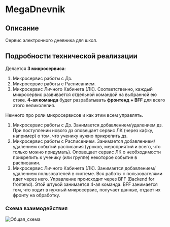 # MegaDnevnik
## Описание
Сервис электронного дневника для школ.
## Подробности технической реализации
Делается **3 микросервиса**:
1. Микросервис работы с Дз.
2. Микросервис работы с Расписанием.
3. Микросервис Личного Кабинета (ЛК). 
Соответственно, каждый микросервис развивается отдельной командой на выбранной ею стэке. **4-ая команда** будет разрабатывать **фронтенд + BFF** для всего этого великолепия.

Немного про роли микросервисов и как этим всем управлять.
1. Микросервис работы с Дз. Занимается добавлением/удалением дз. При поступлении нового дз оповещает сервис ЛК (через кафку, например) о том, что ученику нужно прикрепить дз.
2. Микросервис работы с Расписением. Занимается добавлением/удалением событий расписания (уроков, мероприятий и всего, что только можно придумать). Оповещает сервис ЛК о необходимости прикрепить к ученику (или группе) некоторое событие в расписании.
3. Микросервис Личного Кабинета (ЛК). Занимается добавлением/удалением пользователей в системе. Вся работы с пользователями идет через него.
Управление происходит через BFF (Backend for frontend). Этой штукой занимается 4-ая команда. BFF занимается тем, что ходит в нужный микросервис, получает данные, отдает их фронту на обработку.
### Схема взаимодействия
![Общая_схема](https://github.com/user-attachments/assets/2fe453b6-14af-4a96-bc03-3637efb72aa0)
